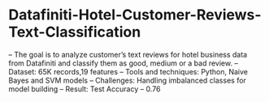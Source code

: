 # Datafiniti-Hotel-Customer-Reviews-Text-Classification
– The goal is to analyze customer’s text reviews for hotel business data from Datafiniti and classify them as good, medium or a bad review.
– Dataset: 65K records,19 features
– Tools and techniques: Python, Naive Bayes and SVM models
– Challenges: Handling imbalanced classes for model building
– Result: Test Accuracy – 0.76

